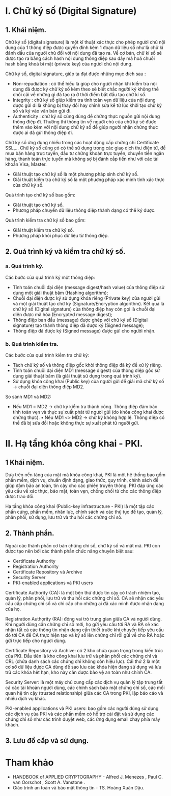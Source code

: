 # I. Chữ ký số (Digital Signature)
## 1. Khái niệm.
Chữ ký số (digital signature) là một kĩ thuật xác thực cho phép người chủ nội dung của 1 thông điệp được quyền đính kèm 1 đoạn dữ liệu số như là chữ kí đánh dấu của người chủ đối với nội dung đã tạo ra. Về cơ bản, chữ kí số sẽ được tạo ra bằng cách hash nội dung thông điệp sau đấy mã hoá chuỗi hash bằng khoá bí mật (private key) của người chủ nội dung.

Chữ ký số, digital signature, giúp ta đạt được những mục đích sau :
*  Non-repudiation : có thể hiểu là giúp cho người nhận khi kiểm tra nội dung đã được ký chữ ký số kèm theo sẽ biết chắc người ký không thể chối cãi về những gì đã tạo ra ở thời điểm bắt đầu tạo chữ kí số. 
*  Integrity : chữ ký số giúp kiểm tra tính toàn vẹn dữ liệu của nội dung được gửi đi là không bị thay đổi hay chỉnh sửa kể từ lúc khởi tạo chữ ký số và ký vào văn bản gửi đi.
* Authenticity : chữ ký số cũng dùng để chứng thực nguồn gửi nội dung thông điệp đi. Thường thì thông tin về người chủ của chữ ký sẽ được thêm vào kèm với nội dung chữ ký số để giúp người nhận chứng thực được ai đã gửi thông điệp đi.

Chữ ký số ứng dụng nhiều trong các hoạt động cấp chứng chỉ Certificate SSL,… Chữ ký số cũng có có thể sử dụng trong các giao dịch thư điện tử, để mua bán hàng trực tuyến, đầu tư chứng khoán trực tuyến, chuyển tiền ngân hàng, thanh toán trực tuyến mà không sợ bị đánh cắp tiền như với các tài khoản Visa, Master.
* Giải thuật tạo chữ ký số là một phương pháp sinh chữ ký số.
* Giải thuật kiểm tra chữ ký số là một phương pháp xác minh tính xác thực của chữ ký số.

Quá trình tạo chữ ký số bao gồm: 
* Giải thuật tạo chữ ký số. 
* Phương pháp chuyển dữ liệu thông điệp thành dạng có thể ký được.

Quá trình kiểm tra chữ ký số bao gồm: 
* Giải thuật kiểm tra chữ ký số. 
* Phương pháp khôi phục dữ liệu từ thông điệp. 
## 2. Quá trình ký và kiểm tra chữ ký số.
### a. Quá trình ký.
Các bước của quá trình ký một thông điệp:
* Tính toán chuỗi đại diện (message digest/hash value) của thông điệp sử dụng một giải thuật băm (Hashing algorithm);
* Chuỗi đại diện được ký sử dụng khóa riêng (Private key) của người gửi và một giải thuật tạo chữ ký (Signature/Encryption algorithm). Kết quả là chữ ký số (Digital signature) của thông điệp hay còn gọi là chuỗi đại diện được mã hóa (Encrypted message digest);
* Thông điệp ban đầu (message) được ghép với chữ ký số (Digital signature) tạo thành thông điệp đã được ký (Signed message);
* Thông điệp đã được ký (Signed message) được gửi cho người nhận.
### b. Quá trình kiểm tra.
Các bước của quá trình kiểm tra chữ ký:
* Tách chữ ký số và thông điệp gốc khỏi thông điệp đã ký để xử lý riêng.
* Tính toán chuỗi đại diện MD1 (message digest) của thông điệp gốc sử dụng giải thuật băm (là giải thuật sử dụng trong quá trình ký).
* Sử dụng khóa công khai (Public key) của người gửi để giải mã chữ ký số -> chuỗi đại diện thông điệp MD2.

So sánh MD1 và MD2: 
* Nếu MD1 = MD2 -> chữ ký kiểm tra thành công. Thông điệp đảm bảo tính toàn vẹn và thực sự xuất phát từ người gửi (do khóa công khai được chứng thực). •	Nếu MD1 <> MD2 -> chữ ký không hợp lệ. Thông điệp có thể đã bị sửa đổi hoặc không thực sự xuất phát từ người gửi.
# II. Hạ tầng khóa công khai - PKI.
## 1 Khái niệm.
Dựa trên nền tảng của mật mã khóa công khai, PKI là một hệ thống bao gồm phần mềm, dịch vụ, chuẩn định dạng, giao thức, quy trình, chính sách để giúp đảm bảo an toàn, tin cậy cho các phiên truyền thông.
PKI đáp ứng các yêu cầu về xác thực, bảo mật, toàn vẹn, chống chối từ cho các thông điệp được trao đổi.

Hạ tầng khóa công khai (Public-key infrastructure - PKI) là một tập các phần cứng, phần mềm, nhân lực, chính sách và các thủ tục để tạo, quản lý, phân phối, sử dụng, lưu trữ và thu hồi các chứng chỉ số.
## 2. Thành phần.
Ngoài các thành phần cơ bản chứng chỉ số, chữ ký số và mật mã. PKI còn được tạo nên bởi các thành phần chức năng chuyên biệt sau:

* Certificate Authority
* Registration Authority
* Certificate Repository và Archive
* Security Server
* PKI-enabled applications và PKI users

Certificate Authority (CA): là một bên thứ được tin cậy có trách nhiệm tạo, quản lý, phân phối, lưu trữ và thu hồi các chứng chỉ số. CA sẽ nhận các yêu cầu cấp chứng chỉ số và chỉ cấp cho những ai đã xác minh được nhận dạng của họ.

Registration Authority (RA): đóng vai trò trung gian giữa CA và người dùng. Khi người dùng cần chứng chỉ số mới, họ gửi yêu cầu tới RA và RA sẽ xác nhận tất cả các thông tin nhận dạng cần thiết trước khi chuyển tiếp yêu cầu đó tới CA để CA thực hiện tạo và ký số lên chứng chỉ rồi gửi về cho RA hoặc gửi trực tiếp cho người dùng.

Certificate Repository và Archive: có 2 kho chứa quan trọng trong kiến trúc của PKI. Đầu tiên là kho công khai lưu trữ và phân phối các chứng chỉ và CRL (chứa danh sách các chứng chỉ không còn hiệu lực). Cái thứ 2 là một cơ sở dữ liệu được CA dùng để sao lưu các khóa hiện đang sử dụng và lưu trữ các khóa hết hạn, kho này cần được bảo vệ an toàn như chính CA.

Security Server: là một máy chủ cung cấp các dịch vụ quản lý tập trung tất cả các tài khoản người dùng, các chính sách bảo mật chứng chỉ số, các mối quan hệ tin cậy (trusted relationship) giữa các CA trong PKI, lập báo cáo và nhiều dịch vụ khác.

PKI-enabled applications và PKI users: bao gồm các người dùng sử dụng các dịch vụ của PKI và các phần mềm có hỗ trợ cài đặt và sử dụng các chứng chỉ số như các trình duyệt web, các ứng dụng email chạy phía máy khách.
## 3. Lưu đồ cấp và sử dụng.
# Tham khảo
* HANDBOOK of APPLIED CRYPTOGRAPHY - Alfred J. Menezes , Paul C. van Oorschot , Scott A. Vanstone .
* Giáo trình an toàn và bảo mật thông tin - TS. Hoàng Xuân Dậu.